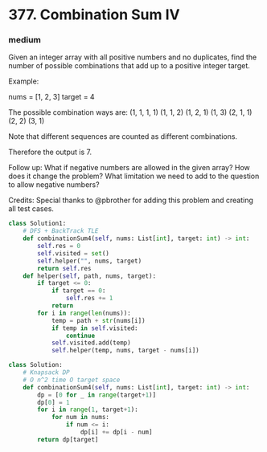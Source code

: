 # 377. Combination Sum IV
### medium
Given an integer array with all positive numbers and no duplicates, find the number of possible combinations that add up to a positive integer target.

Example:

nums = [1, 2, 3]
target = 4

The possible combination ways are:
(1, 1, 1, 1)
(1, 1, 2)
(1, 2, 1)
(1, 3)
(2, 1, 1)
(2, 2)
(3, 1)

Note that different sequences are counted as different combinations.

Therefore the output is 7.
 

Follow up:
What if negative numbers are allowed in the given array?
How does it change the problem?
What limitation we need to add to the question to allow negative numbers?

Credits:
Special thanks to @pbrother for adding this problem and creating all test cases.

```python 
class Solution1:
    # DFS + BackTrack TLE
    def combinationSum4(self, nums: List[int], target: int) -> int:
        self.res = 0
        self.visited = set()
        self.helper("", nums, target)
        return self.res
    def helper(self, path, nums, target):
        if target <= 0:
            if target == 0:
                self.res += 1
            return
        for i in range(len(nums)):
            temp = path + str(nums[i])
            if temp in self.visited:
                continue
            self.visited.add(temp)
            self.helper(temp, nums, target - nums[i])

class Solution:
    # Knapsack DP
    # O n^2 time O target space
    def combinationSum4(self, nums: List[int], target: int) -> int:    
        dp = [0 for _ in range(target+1)]
        dp[0] = 1
        for i in range(1, target+1):
            for num in nums:
                if num <= i:
                    dp[i] += dp[i - num]  
        return dp[target]
```